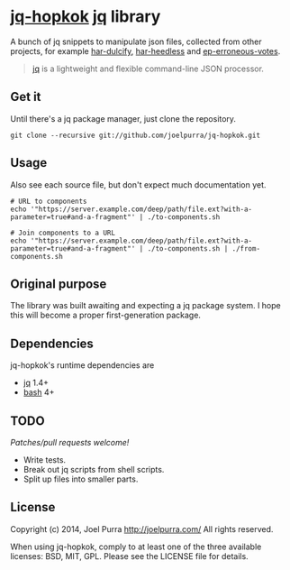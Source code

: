 # [jq-hopkok](https://github.com/joelpurra/jq-hopkok) [jq](https://stedolan.github.io/jq/) library

A bunch of jq snippets to manipulate json files, collected from other projects, for example [har-dulcify](https://github.com/joelpurra/har-dulcify), [har-heedless](https://github.com/joelpurra/har-heedless) and [ep-erroneous-votes](https://github.com/joelpurra/ep-erroneous-votes).

> [jq](https://stedolan.github.io/jq/) is a lightweight and flexible command-line JSON processor.



## Get it

Until there's a jq package manager, just clone the repository.

```
git clone --recursive git://github.com/joelpurra/jq-hopkok.git
```



## Usage

Also see each source file, but don't expect much documentation yet.

```shell
# URL to components
echo '"https://server.example.com/deep/path/file.ext?with-a-parameter=true#and-a-fragment"' | ./to-components.sh

# Join components to a URL
echo '"https://server.example.com/deep/path/file.ext?with-a-parameter=true#and-a-fragment"' | ./to-components.sh | ./from-components.sh
```



## Original purpose

The library was built awaiting and expecting a jq package system. I hope this will become a proper first-generation package.



## Dependencies

jq-hopkok's runtime dependencies are

* [jq](https://stedolan.github.io/jq/) 1.4+
* [bash](https://www.gnu.org/software/bash/) 4+


## TODO

*Patches/pull requests welcome!*

* Write tests.
* Break out jq scripts from shell scripts.
* Split up files into smaller parts.



## License
Copyright (c) 2014, Joel Purra <http://joelpurra.com/>
All rights reserved.

When using jq-hopkok, comply to at least one of the three available licenses: BSD, MIT, GPL.
Please see the LICENSE file for details.


